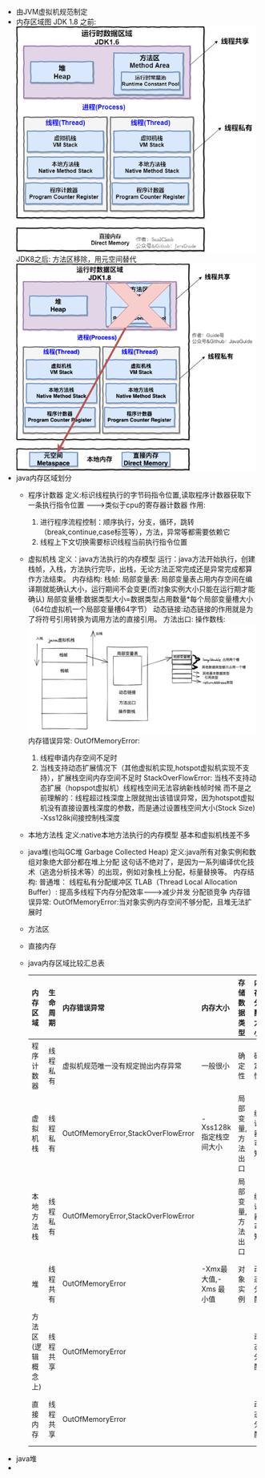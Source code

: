 - 由JVM虚拟机规范制定
- 内存区域图
  JDK 1.8 之前:
  ![jdk8之前内存区域图.png](../assets/image_1654772017696_0.png)
  JDK8之后:
  方法区移除，用元空间替代
  ![JDK8内存区域.png](../assets/image_1654772089454_0.png)
- java内存区域划分
	- 程序计数器
	  定义:标识线程执行的字节码指令位置,读取程序计数器获取下一条执行指令位置
	  --->类似于cpu的寄存器计数器
	  作用:
	  1. 进行程序流程控制：顺序执行，分支，循环，跳转（break,continue,case标签等），方法，异常等都需要依赖它
	  2. 线程上下文切换需要标识线程当前执行指令位置
	- 虚拟机栈
	  定义：java方法执行的内存模型
	  运行：java方法开始执行，创建栈帧，入栈，方法执行完毕，出栈，无论方法正常完成还是异常完成都算作方法结束。
	  内存结构:
	  栈帧:
	  局部变量表:
	  局部变量表占用内存空间在编译期就能确认大小，运行期间不会变更(而对象实例大小只能在运行期才能确认)
	  局部变量槽:数据类型大小=数据类型占用数量*每个局部变量槽大小（64位虚拟机一个局部变量槽64字节）
	  动态链接:动态链接的作用就是为了将符号引用转换为调用方法的直接引用。
	  方法出口:
	  操作数栈:
	  ![java虚拟机栈结构图.png](../assets/java虚拟机栈结构图_1654775815697_0.png) 
	  内存错误异常:
	  OutOfMemoryError:
	  1. 线程申请内存空间不足时
	  2. 当栈支持动态扩展情况下（其他虚拟机实现,hotspot虚拟机实现不支持），扩展栈空间内存空间不足时
	  StackOverFlowError:
	  当栈不支持动态扩展（hopspot虚拟机）线程栈空间无法容纳新栈帧时候
	  而不是之前理解的：线程超过栈深度上限就抛出该错误异常，因为hotspot虚拟机没有直接设置栈深度的参数，而是通过设置栈空间大小(Stock Size) -Xss128k间接控制栈深度
	- 本地方法栈
	  定义:native本地方法执行的内存模型
	  基本和虚拟机栈差不多
	- java堆(也叫GC堆 Garbage Collected Heap)
	  定义:java所有对象实例和数组对象绝大部分都在堆上分配
	  这句话不绝对了，是因为一系列编译优化技术（逃逸分析技术等）的出现，例如对象栈上分配，标量替换等。
	  内存结构:
	  普通堆：
	  线程私有分配缓冲区 TLAB（Thread Local Allocation Buffer）:
	  提高多线程下内存分配效率--->减少并发 分配锁竞争
	  内存错误异常:
	  OutOfMemoryError:当对象实例内存空间不够分配，且堆无法扩展时
	- 方法区
	- 直接内存
	- java内存区域比较汇总表
	  
	  |内存区域|生命周期|内存错误异常|内存大小|存储数据类型|内存分配大小|内存回收|
	  |---|---|---|---|---|---|---|
	  |程序计数器|线程私有|虚拟机规范唯一没有规定抛出内存异常|一般很小|确定性|确定性|
	  |虚拟机栈|线程私有|OutOfMemoryError,StackOverFlowError| -Xss128k指定栈空间大小|局部变量,方法出口|编译器可知|确定性|
	  |本地方法栈|线程私有|OutOfMemoryError,StackOverFlowError||局部变量,方法出口|编译器可知|确定性|
	  |堆|线程共有|OutOfMemoryError|-Xmx最大值,-Xms 最小值|对象实例|动态分配|垃圾回收器|
	  |方法区(逻辑概念上)|线程共享|OutOfMemoryError|||动态分配|垃圾回收器|
	  |直接内存|线程共享|OutOfMemoryError|||动态分配|垃圾回收器|
- java堆
-